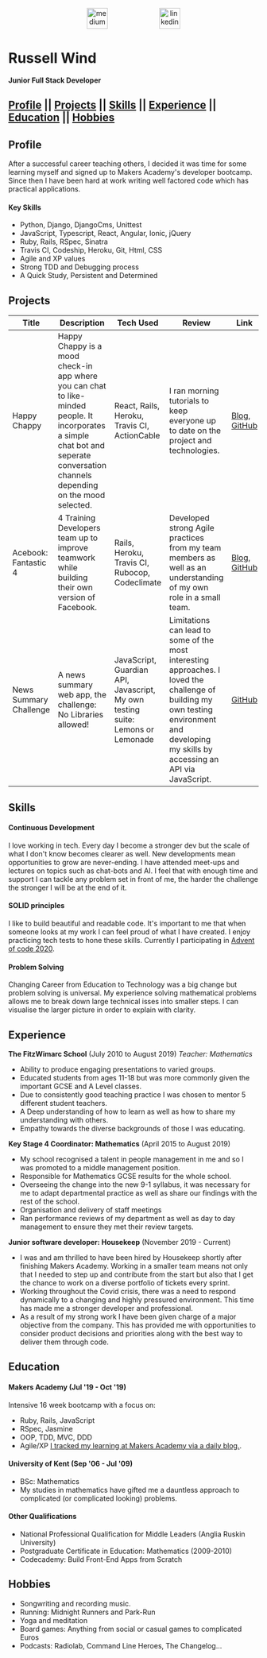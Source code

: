 <p align="center"><a href="https://medium.com/@russell.wind"><img src="https://cdn-images-1.medium.com/max/1600/1*emiGsBgJu2KHWyjluhKXQw.png" alt="medium" hspace="50" height="42" width="42" ></a>
<a href="https://www.linkedin.com/in/russell-wind-52a1b1195/"><img src="https://www.iconfinder.com/data/icons/free-social-icons/67/linkedin_circle_color-512.png" alt="linkedin" hspace="50" height="42" width="42"></a></p>

# Russell Wind

**Junior Full Stack Developer**

## [Profile](#profile) || [Projects](#projects) || [Skills](#skills) || [Experience](#experience) || [Education](#education) || [Hobbies](#hobbies)

## Profile

After a successful career teaching others, I decided it was time for some learning myself and signed up to Makers Academy's developer bootcamp. Since then I have been hard at work writing well factored code which has practical applications.

#### Key Skills
- Python, Django, DjangoCms, Unittest
- JavaScript, Typescript, React, Angular, Ionic, jQuery
- Ruby, Rails, RSpec, Sinatra
- Travis CI, Codeship, Heroku, Git, Html, CSS
- Agile and XP values
- Strong TDD and Debugging process
- A Quick Study, Persistent and Determined

## Projects

Title | Description | Tech Used | Review | Link
--- | --- | --- | --- | ---
Happy Chappy | Happy Chappy is a mood check-in app where you can chat to like-minded people. It incorporates a simple chat bot and seperate conversation channels depending on the mood selected. | React, Rails, Heroku, Travis CI, ActionCable | I ran morning tutorials to keep everyone up to date on the project and technologies. | [Blog](https://medium.com/happy-chappy-dev-blog), [GitHub](https://github.com/Stegosauruss/HappyChappy)
Acebook: Fantastic 4 | 4 Training Developers team up to improve teamwork while building their own version of Facebook. | Rails, Heroku, Travis CI, Rubocop, Codeclimate | Developed strong Agile practices from my team members as well as an understanding of my own role in a small team. | [Blog](https://medium.com/fantastic-four-acebook-project), [GitHub](https://github.com/Stegosauruss/acebook-fantastic-four)
News Summary Challenge | A news summary web app, the challenge: No Libraries allowed! | JavaScript, Guardian API, Javascript, My own testing suite: Lemons or Lemonade | Limitations can lead to some of the most interesting approaches. I loved the challenge of building my own testing environment and developing my skills by accessing an API via JavaScript. | [GitHub](https://github.com/Stegosauruss/news-summary-challenge)


## Skills

#### Continuous Development
I love working in tech. Every day I become a stronger dev but the scale of what I don't know becomes clearer as well. New developments mean opportunities to grow are never-ending. I have attended meet-ups and lectures on topics such as chat-bots and AI. I feel that with enough time and support I can tackle any problem set in front of me, the harder the challenge the stronger I will be at the end of it.

#### SOLID principles
I like to build beautiful and readable code. It's important to me that when someone looks at my work I can feel proud of what I have created. I enjoy practicing tech tests to hone these skills. Currently I participating in [Advent of code 2020](https://adventofcode.com/).

#### Problem Solving
Changing Career from Education to Technology was a big change but problem solving is universal. My experience solving mathematical problems allows me to break down large technical isses into smaller steps. I can visualise the larger picture in order to explain with clarity.


## Experience

**The FitzWimarc School** (July 2010 to August 2019) 
*Teacher: Mathematics*
- Ability to produce engaging presentations to varied groups.
- Educated students from ages 11-18 but was more commonly given the important GCSE and A Level classes.
- Due to consistently good teaching practice I was chosen to mentor 5 different student teachers.
- A Deep understanding of how to learn as well as how to share my understanding with others.
- Empathy towards the diverse backgrounds of those I was educating.

**Key Stage 4 Coordinator: Mathematics** (April 2015 to August 2019)
- My school recognised a talent in people management in me and so I was promoted to a middle management position.
- Responsible for Mathematics GCSE results for the whole school.
- Overseeing the change into the new 9-1 syllabus, it was necessary for me to adapt departmental practice as well as share our findings with the rest of the school.
- Organisation and delivery of staff meetings
- Ran performance reviews of my department as well as day to day management to ensure they met their review targets.

**Junior software developer: Housekeep** (November 2019 - Current)
- I was and am thrilled to have been hired by Housekeep shortly after finishing Makers Academy. Working in a smaller team means not only that I needed to step up and contribute from the start but also that I get the chance to work on a diverse portfolio of tickets every sprint.
- Working throughout the Covid crisis, there was a need to respond dynamically to a changing and highly pressured environment. This time has made me a stronger developer and professional.
- As a result of my strong work I have been given charge of a major objective from the company. This has provided me with opportunities to consider product decisions and priorities along with the best way to deliver them through code.


## Education

#### Makers Academy (Jul '19 - Oct '19)

Intensive 16 week bootcamp with a focus on:
- Ruby, Rails, JavaScript
- RSpec, Jasmine
- OOP, TDD, MVC, DDD
- Agile/XP
[I tracked my learning at Makers Academy via a daily blog.](https://medium.com/@russell.wind).


#### University of Kent (Sep '06 - Jul '09)

- BSc: Mathematics
- My studies in mathematics have gifted me a dauntless approach to complicated (or complicated looking) problems.

#### Other Qualifications

- National Professional Qualification for Middle Leaders (Anglia Ruskin University)
- Postgraduate Certificate in Education: Mathematics (2009-2010)
- Codecademy: Build Front-End Apps from Scratch


## Hobbies
- Songwriting and recording music.
- Running: Midnight Runners and Park-Run
- Yoga and meditation
- Board games: Anything from social or casual games to complicated Euros
- Podcasts: Radiolab, Command Line Heroes, The Changelog...
